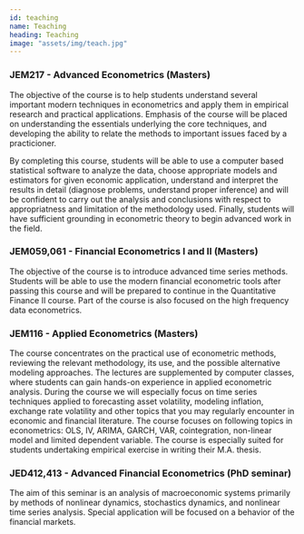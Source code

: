 ```yaml
---
id: teaching
name: Teaching
heading: Teaching
image: "assets/img/teach.jpg"
---
```


### JEM217 - Advanced Econometrics (Masters)

The objective of the course is to help students understand several important modern techniques in econometrics and apply them in empirical research and practical applications. Emphasis of the course will be placed on understanding the essentials underlying the core techniques, and developing the ability to relate the methods to important issues faced by a practicioner.

By completing this course, students will be able to use a computer based statistical software to analyze the data, choose appropriate models and estimators for given economic application, understand and interpret the results in detail (diagnose problems, understand proper inference) and will be confident to carry out the analysis and conclusions with respect to appropriatness and limitation of the methodology used. Finally, students will have sufficient grounding in econometric theory to begin advanced work in the field.


### JEM059,061 - Financial Econometrics I and II (Masters)

The objective of the course is to introduce advanced time series methods. Students will be able to use the modern financial econometric tools after passing this course and will be prepared to continue in the Quantitative Finance II course. Part of the course is also focused on the high frequency data econometrics.


### JEM116 - Applied Econometrics (Masters)

The course concentrates on the practical use of econometric methods, reviewing the relevant methodology, its use, and the possible alternative modeling approaches. The lectures are supplemented by computer classes, where students can gain hands-on experience in applied econometric analysis. During the course we will especially focus on time series techniques applied to forecasting asset volatility, modeling inflation, exchange rate volatility and other topics that you may regularly encounter in economic and financial literature. The course focuses on following topics in econometrics: OLS, IV, ARIMA, GARCH, VAR, cointegration, non-linear model and limited dependent variable. The course is especially suited for students undertaking empirical exercise in writing their M.A. thesis.


### JED412,413 - Advanced Financial Econometrics (PhD seminar)

The aim of this seminar is an analysis of macroeconomic systems primarily by methods of nonlinear dynamics, stochastics dynamics, and nonlinear time series analysis. Special application will be focused on a behavior of the financial markets.
